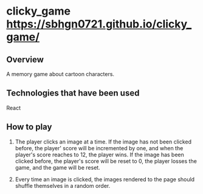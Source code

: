 # clicky_game https://sbhgn0721.github.io/clicky_game/

## Overview

A memory game about cartoon characters.

## Technologies that have been used

React

## How to play

1. The player clicks an image at a time. If the image has not been clicked before, the player' score will be incremented by one, and when the player's score reaches to 12, the player wins. If the image has been clicked before, the player's score will be reset to 0, the player losses the game, and the game will be reset.

2. Every time an image is clicked, the images rendered to the page should shuffle themselves in a random order.
